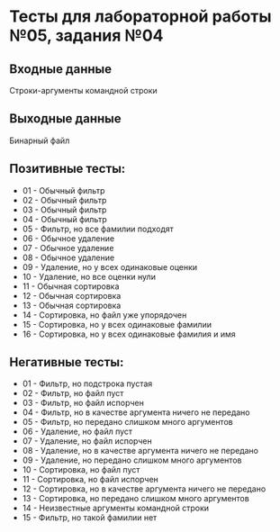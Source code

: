 # Тесты для лабораторной работы №05, задания №04

## Входные данные
Строки-аргументы командной строки

## Выходные данные
Бинарный файл

## Позитивные тесты:
- 01 - Обычный фильтр
- 02 - Обычный фильтр
- 03 - Обычный фильтр
- 04 - Обычный фильтр
- 05 - Фильтр, но все фамилии подходят
- 06 - Обычное удаление
- 07 - Обычное удаление
- 08 - Обычное удаление
- 09 - Удаление, но у всех одинаковые оценки
- 10 - Удаление, но все оценки нули
- 11 - Обычная сортировка
- 12 - Обычная сортировка
- 13 - Обычная сортировка
- 14 - Сортировка, но файл уже упорядочен
- 15 - Сортировка, но у всех одинаковые фамилии
- 16 - Сортировка, но у всех одинаковые фамилия и имя

## Негативные тесты:
- 01 - Фильтр, но подстрока пустая
- 02 - Фильтр, но файл пуст
- 03 - Фильтр, но файл испорчен
- 04 - Фильтр, но в качестве аргумента ничего не передано
- 05 - Фильтр, но передано слишком много аргументов
- 06 - Удаление, но файл пуст
- 07 - Удаление, но файл испорчен
- 08 - Удаление, но в качестве аргумента ничего не передано
- 09 - Удаление, но передано слишком много аргументов
- 10 - Сортировка, но файл пуст
- 11 - Сортировка, но файл испорчен
- 12 - Сортировка, но в качестве аргумента ничего не передано
- 13 - Сортировка, но передано слишком много аргументов
- 14 - Неизвестные аргументы командной строки
- 15 - Фильтр, но такой фамилии нет
